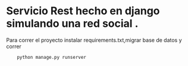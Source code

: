 # Servicio Rest hecho en django simulando una red social .

Para correr el proyecto instalar requirements.txt,migrar base de datos y correr

```
    python manage.py runserver
```